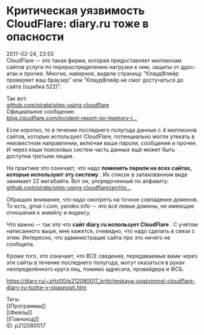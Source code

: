 Критическая уязвимость CloudFlare: diary.ru тоже в опасности
=============================================================

   
 2017-02-24, 23:55   
  CloudFlare -- это такая фирма, которая предоставляет миллионам сайтов услуги по перераспределению нагрузки к ним, защиты от ддос-атак и прочее. Многие, наверное, видели страницу "КлаудФлейр проверяет ваш браузер" или "КлаудФлейр не смог достучаться до сайта (ошибка 522)".   
   
 Так вот:   
  [github.com/pirate/sites-using-cloudflare](https://github.com/pirate/sites-using-cloudflare)    
 Официальное сообщение:   
  [blog.cloudflare.com/incident-report-on-memory-l...](https://blog.cloudflare.com/incident-report-on-memory-leak-caused-by-cloudflare-parser-bug/)    
   
 Если коротко, то в течение последнего полугода данные с 4 миллионов сайтов, которые используют CloudFlare, потенциально могли утекать в неизвестном направлении, включая ваши пароли, сообщения и прочее. И через кэши поисковых систем часть данных ещё может быть доступна третьим лицам.   
   
 На практике это означает, что надо  **поменять пароли на всех сайтах, которые используют эту систему**  . Их список в запакованном виде занимает 22 мегабайта. Вот он, упорядоченный по алфавиту:   
  [github.com/pirate/sites-using-cloudflare/archiv...](https://github.com/pirate/sites-using-cloudflare/archive/master.zip)    
   
 Обращаю внимание, что надо смотреть на точное совпадение доменов. То есть, gmai-l.com, yandex.info -- это всё левые домены, не имеющие отношения к жмейлу и яндексу.   
   
 Что важно -- так это что  **сайт diary.ru использует CloudFlare**  . С учётом написанного выше, мне кажется, очевидно, что надо сделать в связи с этим. Интересно, что администрация сайта про это ничего не сообщила.   
   
 Кроме того, это означает, что ВСЕ сведения, передаваемые вами через эти сайты в течение последнего полугода, могут оказаться в руках неопределённого круга лиц, помимо адресата, провайдера и ФСБ.   
    
 <https://diary.ru/~zHz00/p212080017_kriticheskaya-uyazvimost-cloudflare-diary-ru-tozhe-v-opasnosti.htm>   
   
 Теги:   
 [[Программы]]   
 [[Фейлы]]   
 [[Говнокод]]   
 ID: p212080017